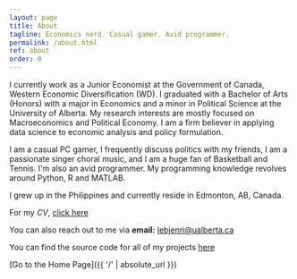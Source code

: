 ```yaml
---
layout: page
title: About
tagline: Economics nerd. Casual gamer. Avid programmer.
permalink: /about.html
ref: about
order: 0
---
```

I currently work as a Junior Economist at the Government of Canada, Western Economic Diversification (WD). I graduated with a Bachelor of Arts (Honors) with a major in Economics and a minor in Political Science at the University of Alberta. My research interests are mostly focused on Macroeconomics and Political Economy. I am a firm believer in applying data science to economic analysis and policy formulation.

I am a casual PC gamer, I frequently discuss politics with my friends, I am a passionate singer choral music, and I am a huge fan of Basketball and Tennis. I'm also an avid programmer. My programming knowledge revolves around Python, R and MATLAB. 

I grew up in the Philippines and currently reside in Edmonton, AB, Canada.

For my _CV_, [click here](CV_Draft.pdf)

You can also reach out to me via **email:** lebjenri@ualberta.ca

You can find the source code for all of my projects [here](https://github.com/lj-valencia)

[Go to the Home Page]({{ '/' | absolute_url }})
